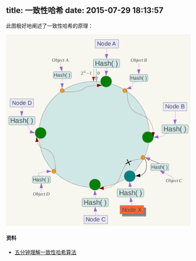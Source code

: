 title: 一致性哈希
date: 2015-07-29 18:13:57
---

此图极好地阐述了一致性哈希的原理：

![一张图解释一致性哈希](/images/consistent-hashing.png)

#### 资料

* [五分钟理解一致性哈希算法](http://blog.csdn.net/cywosp/article/details/23397179)
